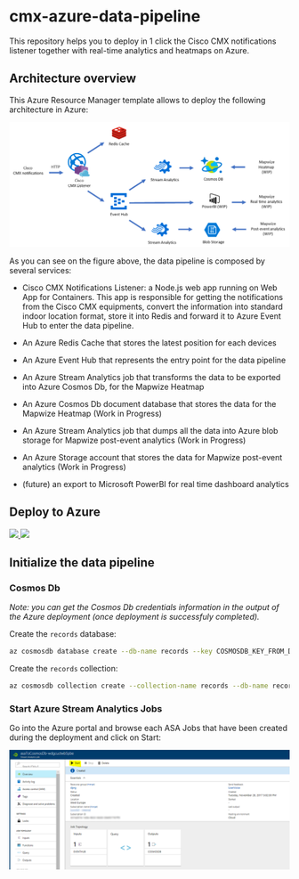 # cmx-azure-data-pipeline

This repository helps you to deploy in 1 click the Cisco CMX notifications listener together with real-time analytics and heatmaps on Azure.

## Architecture overview

This Azure Resource Manager template allows to deploy the following architecture in Azure:

![CMX Azure Data Pipeline Architecture](assets/cmx-azure-data-platform-overview.png)

As you can see on the figure above, the data pipeline is composed by several services:

- Cisco CMX Notifications Listener: a Node.js web app running on Web App for Containers. This app is responsible for getting the notifications from the Cisco CMX equipments, convert the information into standard indoor location format, store it into Redis and forward it to Azure Event Hub to enter the data pipeline.

- An Azure Redis Cache that stores the latest position for each devices

- An Azure Event Hub that represents the entry point for the data pipeline

- An Azure Stream Analytics job that transforms the data to be exported into Azure Cosmos Db, for the Mapwize Heatmap

- An Azure Cosmos Db document database that stores the data for the Mapwize Heatmap (Work in Progress)

- An Azure Stream Analytics job that dumps all the data into Azure blob storage for Mapwize post-event analytics (Work in Progress)

- An Azure Storage account that stores the data for Mapwize post-event analytics (Work in Progress)

- (future) an export to Microsoft PowerBI for real time dashboard analytics

## Deploy to Azure

<a href="https://portal.azure.com/#create/Microsoft.Template/uri/https%3A%2F%2Fraw.githubusercontent.com%2FIndoorLocation%2Fcmx-azure-data-pipeline%2Fdevelopment%2Fazuredeploy.json" target="_blank">
    <img src="http://azuredeploy.net/deploybutton.png"/>
</a>

<a href="http://armviz.io/#/?load=https%3A%2F%2Fraw.githubusercontent.com%2FIndoorLocation%2Fcmx-azure-data-pipeline%2Fdevelopment%2Fazuredeploy.json" target="_blank">
    <img src="http://armviz.io/visualizebutton.png"/>
</a>

## Initialize the data pipeline

### Cosmos Db

*Note: you can get the Cosmos Db credentials information in the output of the Azure deployment (once deployment is successfuly completed).*

Create the `records` database:

```bash
az cosmosdb database create --db-name records --key COSMOSDB_KEY_FROM_DEPLOYMENT_OUTPUT --url-connection COSMOSDB_ENDPOINT_FROM_DEPLOYMENT_OUTPUT
```

Create the `records` collection:

```bash
az cosmosdb collection create --collection-name records --db-name records --key COSMOSDB_KEY_FROM_DEPLOYMENT_OUTPUT --url-connection COSMOSDB_ENDPOINT_FROM_DEPLOYMENT_OUTPUT
```

### Start Azure Stream Analytics Jobs

Go into the Azure portal and browse each ASA Jobs that have been created during the deployment and click on Start:

![Start ASA Job](assets/asa.png)